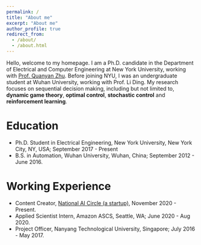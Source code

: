 ```yaml
---
permalink: /
title: "About me"
excerpt: "About me"
author_profile: true
redirect_from: 
  - /about/
  - /about.html
---
```


Hello, welcome to my homepage. I am a Ph.D. candidate in the Department of Electrical and Computer Engineering at New York University, working with [Prof. Quanyan Zhu](https://wp.nyu.edu/quanyan/). Before joining NYU, I was an undergraduate student at Wuhan University, working with Prof. Li Ding. My research focuses on sequential decision making, including but not limited to, **dynamic game theory**, **optimal control**, **stochastic control** and **reinforcement learning**.

Education
======
* Ph.D. Student in Electrical Engineering, New York University,  New York City, NY, USA; September 2017 - Present
* B.S. in Automation, Wuhan University, Wuhan, China; September 2012 - June 2016.

Working Experience
======
* Content Creator, [National AI Circle (a startup)](https://www.aicircle.org/team), November 2020 - Present.
* Applied Scientist Intern, Amazon ASCS, Seattle, WA; June 2020 - Aug 2020.
* Project Officer, Nanyang Technological University, Singapore; July 2016 - May 2017.
